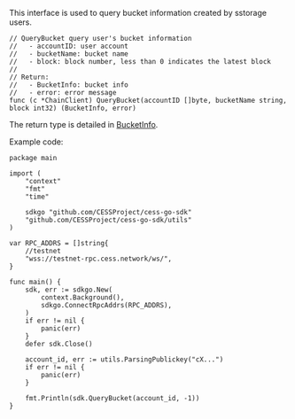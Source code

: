 This interface is used to query bucket information created by sstorage users.

```golang
// QueryBucket query user's bucket information
//   - accountID: user account
//   - bucketName: bucket name
//   - block: block number, less than 0 indicates the latest block
//
// Return:
//   - BucketInfo: bucket info
//   - error: error message
func (c *ChainClient) QueryBucket(accountID []byte, bucketName string, block int32) (BucketInfo, error)
```
The return type is detailed in [BucketInfo](../chain_type.md#BucketInfo).

Example code:
```golang
package main

import (
    "context"
    "fmt"
    "time"

    sdkgo "github.com/CESSProject/cess-go-sdk"
    "github.com/CESSProject/cess-go-sdk/utils"
)

var RPC_ADDRS = []string{
    //testnet
    "wss://testnet-rpc.cess.network/ws/",
}

func main() {
    sdk, err := sdkgo.New(
        context.Background(),
        sdkgo.ConnectRpcAddrs(RPC_ADDRS),
    )
    if err != nil {
        panic(err)
    }
    defer sdk.Close()

    account_id, err := utils.ParsingPublickey("cX...")
    if err != nil {
        panic(err)
    }

    fmt.Println(sdk.QueryBucket(account_id, -1))
}
```